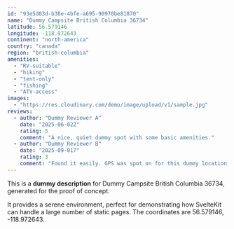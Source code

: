 ```yaml
---
id: "93e5d03d-b38e-4bfe-a695-90970be81870"
name: "Dummy Campsite British Columbia 36734"
latitude: 56.579146
longitude: -118.972643
continent: "north-america"
country: "canada"
region: "british-columbia"
amenities:
  - "RV-suitable"
  - "hiking"
  - "tent-only"
  - "fishing"
  - "ATV-access"
images:
  - "https://res.cloudinary.com/demo/image/upload/v1/sample.jpg"
reviews:
  - author: "Dummy Reviewer A"
    date: "2025-06-022"
    rating: 5
    comment: "A nice, quiet dummy spot with some basic amenities."
  - author: "Dummy Reviewer B"
    date: "2025-09-017"
    rating: 3
    comment: "Found it easily. GPS was spot on for this dummy location."
---
```


This is a **dummy description** for Dummy Campsite British Columbia 36734, generated for the proof of concept.

It provides a serene environment, perfect for demonstrating how SvelteKit can handle a large number of static pages. The coordinates are 56.579146, -118.972643.
